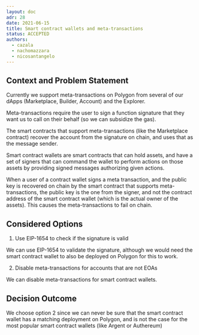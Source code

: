 ```yaml
---
layout: doc
adr: 28
date: 2021-06-15
title: Smart contract wallets and meta-transactions
status: ACCEPTED
authors:
  - cazala
  - nachomazzara
  - nicosantangelo
---
```


## Context and Problem Statement

Currently we support meta-transactions on Polygon from several of our dApps (Marketplace, Builder, Account) and the Explorer.

Meta-transactions require the user to sign a function signature that they want us to call on their behalf (so we can subsidize the gas).

The smart contracts that support meta-transactions (like the Marketplace contract) recover the account from the signature on chain, and uses that as the message sender.

Smart contract wallets are smart contracts that can hold assets, and have a set of signers that can command the wallet to perform actions on those assets by providing signed messages authorizing given actions.

When a user of a contract wallet signs a meta transaction, and the public key is recovered on chain by the smart contract that supports meta-transactions, the public key is the one from the signer, and not the contract address of the smart contract wallet (which is the actual owner of the assets). This causes the meta-transactions to fail on chain.

## Considered Options

1. Use EIP-1654 to check if the signature is valid

We can use EIP-1654 to validate the signature, although we would need the smart contract wallet to also be deployed on Polygon for this to work.

2. Disable meta-transactions for accounts that are not EOAs

We can disable meta-transactions for smart contract wallets.

## Decision Outcome

We choose option 2 since we can never be sure that the smart contract wallet has a matching deployment on Polygon, and is not the case for the most popular smart contract wallets (like Argent or Authereum)
